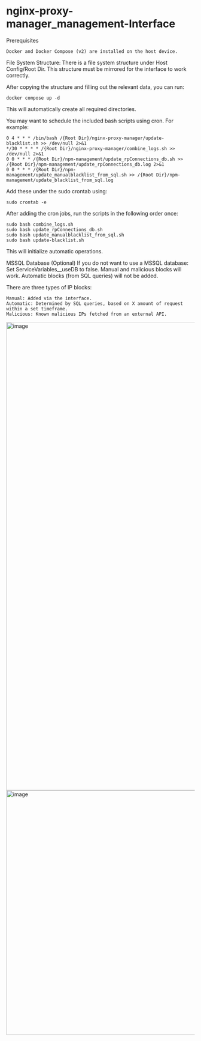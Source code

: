 # nginx-proxy-manager_management-Interface

Prerequisites

    Docker and Docker Compose (v2) are installed on the host device.

File System Structure:
  There is a file system structure under Host Config/Root Dir.
  This structure must be mirrored for the interface to work correctly.

After copying the structure and filling out the relevant data, you can run:

    docker compose up -d

This will automatically create all required directories.

You may want to schedule the included bash scripts using cron. For example:

    0 4 * * * /bin/bash /{Root Dir}/nginx-proxy-manager/update-blacklist.sh >> /dev/null 2>&1
    */30 * * * * /{Root Dir}/nginx-proxy-manager/combine_logs.sh >> /dev/null 2>&1
    0 0 * * * /{Root Dir}/npm-management/update_rpConnections_db.sh >> /{Root Dir}/npm-management/update_rpConnections_db.log 2>&1
    0 0 * * * /{Root Dir}/npm-management/update_manualblacklist_from_sql.sh >> /{Root Dir}/npm-management/update_blacklist_from_sql.log

Add these under the sudo crontab using:
  
    sudo crontab -e

After adding the cron jobs, run the scripts in the following order once:

    sudo bash combine_logs.sh
    sudo bash update_rpConnections_db.sh
    sudo bash update_manualblacklist_from_sql.sh
    sudo bash update-blacklist.sh

This will initialize automatic operations.

MSSQL Database (Optional)
If you do not want to use a MSSQL database: Set ServiceVariables__useDB to false.
  Manual and malicious blocks will work.
  Automatic blocks (from SQL queries) will not be added.

There are three types of IP blocks:

    Manual: Added via the interface.
    Automatic: Determined by SQL queries, based on X amount of request within a set timeframe.
    Malicious: Known malicious IPs fetched from an external API.

<img width="1031" height="1248" alt="image" src="https://github.com/user-attachments/assets/b9247a49-21a6-4bd5-8bfc-7343de8b1695" />
<img width="1091" height="652" alt="image" src="https://github.com/user-attachments/assets/3ed012c8-7bd8-46ae-b037-7706ffa1c0f1" />
